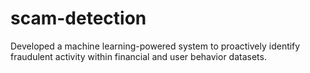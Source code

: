 # scam-detection
Developed a machine learning-powered system to proactively identify fraudulent activity within financial and user behavior datasets. 
